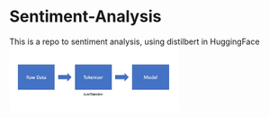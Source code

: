 # Sentiment-Analysis
This is a repo to sentiment analysis, using distilbert in HuggingFace
<img src='image.png' width=60%></img>